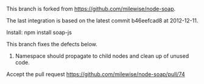 
This branch is forked from https://github.com/milewise/node-soap. 

The last integration is based on the latest commit b46eefcad8 at 2012-12-11.

Install:  npm install soap-js

This branch fixes the defects below.

1. Namespace should propagate to child nodes and clean up of unused code. 

Accept the pull request https://github.com/milewise/node-soap/pull/74



